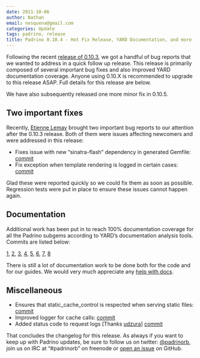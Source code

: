 ```yaml
---
date: 2011-10-06
author: Nathan
email: nesquena@gmail.com
categories: Update
tags: padrino, release
title: Padrino 0.10.4 - Hot Fix Release, YARD Documentation, and more
---
```


Following the recent [release of 0.10.3](http://www.padrinorb.com/blog/padrino-0-10-3-sinatra-1-3-documentation-minitest-improved-logger-and-more), we got a handful of bug reports that we wanted to address in a quick follow up release. This release is primarily composed of several important bug fixes and also improved YARD documentation coverage. Anyone using 0.10.X is recommended to upgrade to this release ASAP. Full details for this release are below.

We have also subsequently released one more minor fix in 0.10.5.

<break>

## Two important fixes

Recently, [Etienne Lemay](https://github.com/EtienneLem) brought two important bug reports to our attention after the 0.10.3 release. Both of them were issues affecting newcomers and were addressed in this release:

-   Fixes issue with new “sinatra-flash” dependency in generated Gemfile: [commit](https://github.com/padrino/padrino-framework/commit/f4014fca5a6e706e88d110e9321459c208c06582)
-   Fix exception when template rendering is logged in certain cases: [commit](https://github.com/padrino/padrino-framework/commit/fc7fbe92a994f2687fe8bce1dbdf13b3c01fd641)

Glad these were reported quickly so we could fix them as soon as possible. Regression tests were put in place to ensure these issues cannot happen again.

## Documentation

Additional work has been put in to reach 100% documentation coverage for all the Padrino subgems according to YARD’s documentation analysis tools. Commits are listed below:

[1](https://github.com/padrino/padrino-framework/commit/c629aac866e489442ad5b13728eac7ff6b056daa), [2](https://github.com/padrino/padrino-framework/commit/980f527095efb8cc4a4926a391328f9870b9b675), [3](https://github.com/padrino/padrino-framework/commit/615608965d4045d1745a736ac3a37abc0c7462c7), [4](https://github.com/padrino/padrino-framework/commit/a1f68550bd2eb4154b919086aa8fcf6901c98996), [5](https://github.com/padrino/padrino-framework/commit/cf866abc015762f9fd311330346e4904f1ede8ef), [6](https://github.com/padrino/padrino-framework/commit/eb797b188dfb40edfe73304716ae5b92864f98b3), [7](https://github.com/padrino/padrino-framework/commit/10ff22f1990b3e31e4229546a406a61b970b6a1f), [8](https://github.com/padrino/padrino-framework/commit/746de950c4326771d3a7fe99f0e53b9f3200ae90)

There is still a lot of documentation work to be done both for the code and for our guides. We would very much appreciate any [help with docs](http://www.padrinorb.com/pages/contribute#want-to-help-with-documentation).

## Miscellaneous

-   Ensures that static\_cache\_control is respected when serving static files: [commit](https://github.com/padrino/padrino-framework/commit/da0201aecf76d39fbbd8f056e8e87c55164174e2)
-   Improved logger for cache calls: [commit](https://github.com/padrino/padrino-framework/commit/f5e9fe6c2ffaa6488fafda023b1c42526a211436)
-   Added status code to request logs [Thanks [udzura](https://github.com/udzura)] [commit](https://github.com/padrino/padrino-framework/commit/d7d3e5619b31fba63572dc8a438edea48a4694fc)

That concludes the changelog for this release. As always if you want to keep up with Padrino updates, be sure to follow us on twitter: [@padrinorb](http://twitter.com/#!/padrinorb), join us on IRC at “\#padrinorb” on freenode or [open an issue](https://github.com/padrino/padrino-framework/issues) on GitHub.